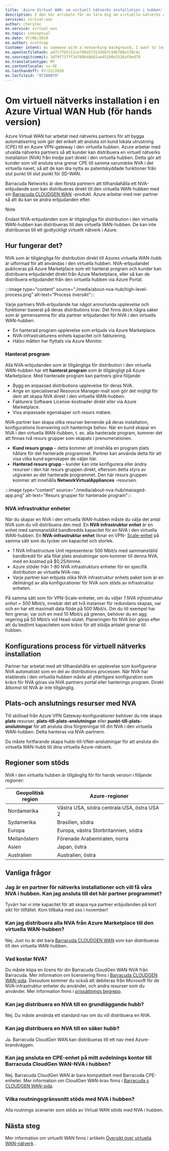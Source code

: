```yaml
---
title: 'Azure Virtual WAN: om virtuell nätverks installation i hubben'
description: I den här artikeln får du lära dig om virtuella nätverks enheter i den virtuella WAN-hubben.
services: virtual-wan
author: cherylmc
ms.service: virtual-wan
ms.topic: conceptual
ms.date: 07/06/2020
ms.author: scottnap
Customer intent: As someone with a networking background, I want to learn about Network Virtual Appliances in the Virtual WAN hub.
ms.openlocfilehash: ad7c7fb5111ce700a5725336b7c9db788e178c4c
ms.sourcegitcommit: 3d79f737ff34708b48dd2ae45100e2516af9ed78
ms.translationtype: MT
ms.contentlocale: sv-SE
ms.lasthandoff: 07/23/2020
ms.locfileid: "87100079"
---
```

# <a name="about-network-virtual-appliance-in-an-azure-virtual-wan-hub-preview"></a>Om virtuell nätverks installation i en Azure Virtual WAN Hub (för hands version)

Azure Virtual WAN har arbetat med nätverks partners för att bygga automatisering som gör det enkelt att ansluta sin kund lokala utrustning (CPE) till en Azure VPN-gateway i den virtuella hubben. Azure arbetar med utvalda nätverks partners så att kunder kan distribuera en virtuell nätverks installation (NVA) från tredje part direkt i den virtuella hubben. Detta gör att kunder som vill ansluta sina grenar CPE till samma varumärke NVA i det virtuella navet, så att de kan dra nytta av patentskyddade funktioner från slut punkt till slut punkt för SD-WAN.

Barracuda Networks är den första partnern att tillhandahålla ett NVA-erbjudande som kan distribueras direkt till den virtuella WAN-hubben med sin [Barracuda CLOUDGEN WAN](https://www.barracuda.com/products/cloudgenwan) -produkt. Azure arbetar med mer partner så att du kan se andra erbjudanden efter.

> [!NOTE]
> Endast NVA-erbjudanden som är tillgängliga för distribution i den virtuella WAN-hubben kan distribueras till den virtuella WAN-hubben. De kan inte distribueras till ett godtyckligt virtuellt nätverk i Azure.

## <a name="how-does-it-work"></a><a name="how"></a>Hur fungerar det?

NVA som är tillgängliga för distribution direkt till Azures virtuella WAN-hubb är utformad för att användas i den virtuella hubben. NVA-erbjudandet publiceras på Azure Marketplace som ett hanterat program och kunder kan distribuera erbjudandet direkt från Azure Marketplace, eller så kan de distribuera erbjudandet från den virtuella hubben via Azure Portal.

:::image type="content" source="./media/about-nva-hub/high-level-process.png" alt-text="Process översikt":::

Varje partners NVA-erbjudande har något annorlunda upplevelse och funktioner baserat på deras distributions krav. Det finns dock några saker som är gemensamma för alla partner erbjudanden för NVA i den virtuella WAN-hubben.

* En hanterad program upplevelse som erbjuds via Azure Marketplace.
* NVA-infrastrukturens enhets kapacitet och fakturering.
* Hälso måtten har flyttats via Azure Monitor.

### <a name="managed-application"></a><a name="managed"></a>Hanterat program

Alla NVA-erbjudanden som är tillgängliga för distribution i den virtuella WAN-hubben har ett **hanterat program** som är tillgängligt på Azure Marketplace. Med hanterade program kan partners göra följande:

* Bygg en anpassad distributions upplevelse för deras NVA.
* Ange en specialiserad Resource Manager-mall som gör det möjligt för dem att skapa NVA direkt i den virtuella WAN-hubben.
* Fakturera Software License-kostnader direkt eller via Azure Marketplace.
* Visa anpassade egenskaper och resurs mätare.

NVA-partner kan skapa olika resurser beroende på deras installation, konfigurations licensiering och hanterings behov. När en kund skapar en NVA i den virtuella WAN-hubben, t. ex. alla hanterade program, kommer det att finnas två resurs grupper som skapats i prenumerationen.

* **Kund resurs grupp** – detta kommer att innehålla en program plats hållare för det hanterade programmet. Partner kan använda detta för att visa vilka kund egenskaper de väljer här.
* **Hanterad resurs grupp** – kunder kan inte konfigurera eller ändra resurser i den här resurs gruppen direkt, eftersom detta styrs av utgivaren av det hanterade programmet. Den här resurs gruppen kommer att innehålla **NetworkVirtualAppliances** -resursen.

:::image type="content" source="./media/about-nva-hub/managed-app.png" alt-text="Resurs grupper för hanterade program":::

### <a name="nva-infrastructure-units"></a><a name="units"></a>NVA infrastruktur enheter

När du skapar en NVA i den virtuella WAN-hubben måste du välja det antal NVA som du vill distribuera den med. En **NVA infrastruktur enhet** är en enhet med sammanställd bandbredds kapacitet för en NVA i den virtuella WAN-hubben. En **NVA-infrastruktur enhet** liknar en VPN- [Scale-enhet](pricing-concepts.md#scale-unit) på samma sätt som du tycker om kapacitet och storlek.

* 1 NVA Infrastructure Unit representerar 500 Mbit/s med sammanställd bandbredd för alla filial plats anslutningar som kommer till denna NVA, med en kostnad på $0,25/timme.
* Azure stöder från 1-80 NVA infrastrukturs enheter för en specifik distribution av virtuella NVA-nav.
* Varje partner kan erbjuda olika NVA infrastruktur enhets paket som är en delmängd av alla konfigurationer för NVA som stöds av infrastruktur enheten.

På samma sätt som för VPN-Scale-enheter, om du väljer *1 NVA infrastruktur enhet = 500 Mbit/s*, innebär det att två instanser för redundans skapas, var och en har ett maximalt data flöde på 500 Mbit/s. Om du till exempel har fem grenar, var och en med 10 Mbit/s på grenen, behöver du en agg regering på 50 Mbit/s vid Head-slutet. Planeringen för NVA bör göras efter att du bedömt kapaciteten som krävs för att stödja antalet grenar till hubben.

## <a name="network-virtual-appliance-configuration-process"></a><a name="configuration"></a>Konfigurations process för virtuell nätverks installation

Partner har arbetat med att tillhandahålla en upplevelse som konfigurerar NVA automatiskt som en del av distributions processen. När NVA har etablerats i den virtuella hubben måste all ytterligare konfiguration som krävs för NVA göras via NVA partners portal eller hanterings program. Direkt åtkomst till NVA är inte tillgänglig.

## <a name="site-and-connection-resources-with-nvas"></a><a name="resources"></a>Plats-och anslutnings resurser med NVA

Till skillnad från Azure VPN Gateway-konfigurationer behöver du inte skapa **plats** resurser, **plats-till-plats-anslutningar** eller **punkt-till-plats-anslutningar** för att ansluta dina förgreningar till din NVA i den virtuella WAN-hubben. Detta hanteras via NVA-partnern.

Du måste fortfarande skapa hubb-till-VNet-anslutningar för att ansluta din virtuella WAN-hubb till dina virtuella Azure-nätverk.

## <a name="supported-regions"></a><a name="regions"></a>Regioner som stöds

NVA i den virtuella hubben är tillgänglig för för hands version i följande regioner:

|Geopolitisk region | Azure-regioner|
|---|---|
| Nordamerika| Västra USA, södra centrala USA, östra USA 2   |
| Sydamerika | Brasilien, södra |
| Europa | Europa, västra Storbritannien, södra|
|  Mellanöstern | Förenade Arabemiraten, norra |
| Asien | Japan, östra |
| Australien | Australien, östra |

## <a name="faq"></a>Vanliga frågor

### <a name="i-am-a-network-appliance-partner-and-want-to-get-our-nva-in-the-hub--can-i-join-this-partner-program"></a>Jag är en partner för nätverks installationer och vill få våra NVA i hubben.  Kan jag ansluta till det här partner programmet?

Tyvärr har vi inte kapacitet för att skapa nya partner erbjudanden på kort sikt för tillfället. Kom tillbaka med oss i november!

### <a name="can-i-deploy-any-nva-from-azure-marketplace-into-the-virtual-wan-hub"></a>Kan jag distribuera alla NVA från Azure Marketplace till den virtuella WAN-hubben?

Nej. Just nu är det bara [Barracuda CLOUDGEN WAN](https://aka.ms/BarracudaMarketPlaceOffer) som kan distribueras till den virtuella WAN-hubben.

### <a name="what-is-the-cost-of-the-nva"></a>Vad kostar NVA?

Du måste köpa en licens för din Barracuda CloudGen WAN-NVA från Barracuda. Mer information om licensiering finns i [Barracuda CLOUDGEN WAN-sida](https://www.barracuda.com/products/cloudgenwan). Dessutom kommer du också att debiteras från Microsoft för de NVA-infrastruktur enheter du använder, och andra resurser som du använder. Mer information finns i [prissättnings begrepp](pricing-concepts.md).

### <a name="can-i-deploy-an-nva-to-a-basic-hub"></a>Kan jag distribuera en NVA till en grundläggande hubb?

Nej. Du måste använda ett standard nav om du vill distribuera en NVA.

### <a name="can-i-deploy-an-nva-into-a-secure-hub"></a>Kan jag distribuera en NVA till en säker hubb?

Ja. Barracuda CloudGen WAN kan distribueras till ett nav med Azure-brandväggen.

### <a name="can-i-connect-any-cpe-device-in-my-branch-office-to-barracuda-cloudgen-wan-nva-in-the-hub"></a>Kan jag ansluta en CPE-enhet på mitt avdelnings kontor till Barracuda CloudGen WAN-NVA i hubben?

Nej. Barracuda CloudGen WAN är bara kompatibelt med Barracuda CPE-enheter. Mer information om CloudGen WAN-krav finns i [Barracuda s CLOUDGEN WAN-sida](https://www.barracuda.com/products/cloudgenwan).

### <a name="what-routing-scenarios-are-supported-with-nva-in-the-hub"></a>Vilka routningsgränssnitt stöds med NVA i hubben?

Alla routnings scenarier som stöds av Virtual WAN stöds med NVA i hubben.

## <a name="next-steps"></a>Nästa steg

Mer information om virtuellt WAN finns i artikeln [Översikt över virtuella WAN-nätverk](virtual-wan-about.md) .
